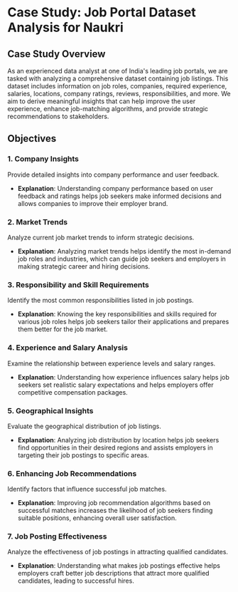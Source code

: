 # Case Study: Job Portal Dataset Analysis for Naukri

## Case Study Overview

As an experienced data analyst at one of India's leading job portals, we are tasked with analyzing a comprehensive dataset containing job listings. This dataset includes information on job roles, companies, required experience, salaries, locations, company ratings, reviews, responsibilities, and more. We aim to derive meaningful insights that can help improve the user experience, enhance job-matching algorithms, and provide strategic recommendations to stakeholders.

## Objectives

### 1. Company Insights
Provide detailed insights into company performance and user feedback.
- **Explanation**: Understanding company performance based on user feedback and ratings helps job seekers make informed decisions and allows companies to improve their employer brand.

### 2. Market Trends
Analyze current job market trends to inform strategic decisions.
- **Explanation**: Analyzing market trends helps identify the most in-demand job roles and industries, which can guide job seekers and employers in making strategic career and hiring decisions.

### 3. Responsibility and Skill Requirements
Identify the most common responsibilities listed in job postings.
- **Explanation**: Knowing the key responsibilities and skills required for various job roles helps job seekers tailor their applications and prepares them better for the job market.

### 4. Experience and Salary Analysis
Examine the relationship between experience levels and salary ranges.
- **Explanation**: Understanding how experience influences salary helps job seekers set realistic salary expectations and helps employers offer competitive compensation packages.

### 5. Geographical Insights
Evaluate the geographical distribution of job listings.
- **Explanation**: Analyzing job distribution by location helps job seekers find opportunities in their desired regions and assists employers in targeting their job postings to specific areas.

### 6. Enhancing Job Recommendations
Identify factors that influence successful job matches.
- **Explanation**: Improving job recommendation algorithms based on successful matches increases the likelihood of job seekers finding suitable positions, enhancing overall user satisfaction.

### 7. Job Posting Effectiveness
Analyze the effectiveness of job postings in attracting qualified candidates.
- **Explanation**: Understanding what makes job postings effective helps employers craft better job descriptions that attract more qualified candidates, leading to successful hires.

